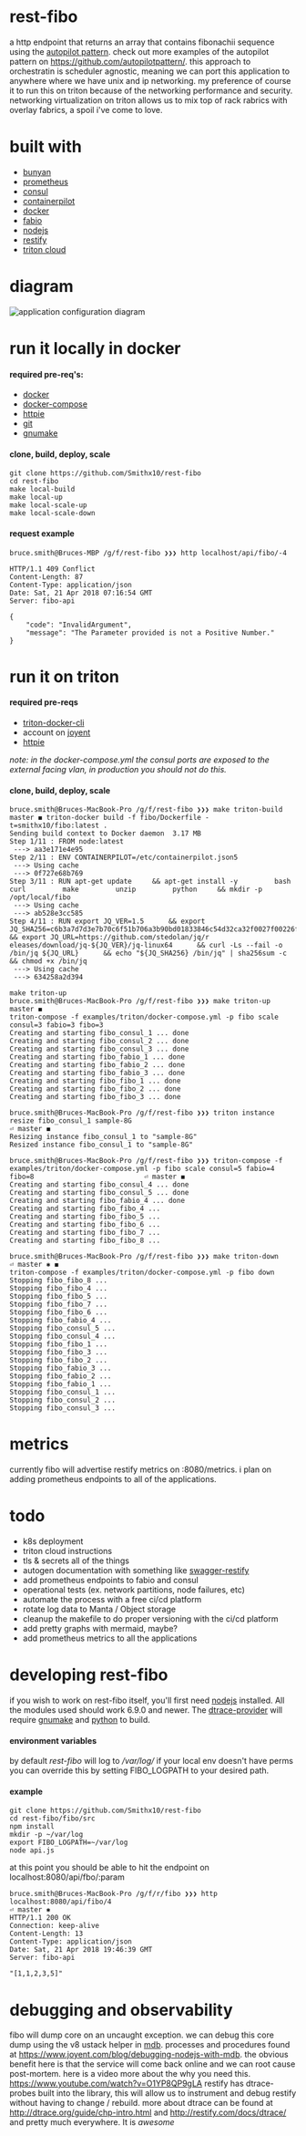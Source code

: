 # rest-fibo
a http endpoint that returns an array that contains fibonachii sequence using the [autopilot pattern](http://autopilotpattern.io/).  check out more examples of the autopilot pattern on https://github.com/autopilotpattern/.  this approach to orchestratin is scheduler agnostic, meaning we can port this application to anywhere where we have unix and ip networking.  my preference of course it to run this on triton because of the networking performance and security.  networking virtualization on triton allows us to mix top of rack rabrics with overlay fabrics, a spoil i've come to love.

# built with
- [bunyan](https://github.com/trentm/node-bunyan)
- [prometheus](https://prometheus.io/)
- [consul](https://www.consul.io/)
- [containerpilot](https://www.joyent.com/containerpilot)
- [docker](https://www.docker.com/)
- [fabio](https://github.com/fabiolb/fabio)
- [nodejs](https://nodejs.org/)
- [restify](http://restify.com/)
- [triton cloud](https://www.joyent.com/triton/compute)

# diagram
![application configuration diagram](application-diagram.jpg)

# run it locally in docker

#### required pre-req's:
- [docker](https://www.docker.com/)
- [docker-compose](https://github.com/docker/compose)
- [httpie](https://github.com/jakubroztocil/httpie)
- [git](https://git-scm.com/)
- [gnumake](https://www.gnu.org/software/make/)

#### clone, build, deploy, scale
```
git clone https://github.com/Smithx10/rest-fibo
cd rest-fibo
make local-build
make local-up
make local-scale-up
make local-scale-down
```
#### request example
 
```
bruce.smith@Bruces-MBP /g/f/rest-fibo ❯❯❯ http localhost/api/fibo/-4

HTTP/1.1 409 Conflict
Content-Length: 87
Content-Type: application/json
Date: Sat, 21 Apr 2018 07:16:54 GMT
Server: fibo-api

{
    "code": "InvalidArgument",
    "message": "The Parameter provided is not a Positive Number."
}
```

# run it on triton 
#### required pre-reqs
- [triton-docker-cli](https://github.com/joyent/triton-docker-cli)
- account on [joyent](https://www.joyent.com/)
- [httpie](https://github.com/jakubroztocil/httpie)

_note: in the docker-compose.yml the consul ports are exposed to the external facing vlan, in production you should not do this._

#### clone, build, deploy, scale
```
bruce.smith@Bruces-MacBook-Pro /g/f/rest-fibo ❯❯❯ make triton-build                                                                                                      master ◼ triton-docker build -f fibo/Dockerfile -t=smithx10/fibo:latest .
Sending build context to Docker daemon  3.17 MB
Step 1/11 : FROM node:latest
 ---> aa3e171e4e95
Step 2/11 : ENV CONTAINERPILOT=/etc/containerpilot.json5
 ---> Using cache
 ---> 0f727e68b769
Step 3/11 : RUN apt-get update     && apt-get install -y         bash         curl         make         unzip         python     && mkdir -p /opt/local/fibo
 ---> Using cache
 ---> ab528e3cc585
Step 4/11 : RUN export JQ_VER=1.5      && export JQ_SHA256=c6b3a7d7d3e7b70c6f51b706a3b90bd01833846c54d32ca32f0027f00226ff6d      && export JQ_URL=https://github.com/stedolan/jq/r
eleases/download/jq-${JQ_VER}/jq-linux64      && curl -Ls --fail -o /bin/jq ${JQ_URL}      && echo "${JQ_SHA256} /bin/jq" | sha256sum -c      && chmod +x /bin/jq
 ---> Using cache
 ---> 634258a2d394

make triton-up
bruce.smith@Bruces-MacBook-Pro /g/f/rest-fibo ❯❯❯ make triton-up                                                                                                         master ◼
triton-compose -f examples/triton/docker-compose.yml -p fibo scale consul=3 fabio=3 fibo=3
Creating and starting fibo_consul_1 ... done
Creating and starting fibo_consul_2 ... done
Creating and starting fibo_consul_3 ... done
Creating and starting fibo_fabio_1 ... done
Creating and starting fibo_fabio_2 ... done
Creating and starting fibo_fabio_3 ... done
Creating and starting fibo_fibo_1 ... done
Creating and starting fibo_fibo_2 ... done
Creating and starting fibo_fibo_3 ... done

bruce.smith@Bruces-MacBook-Pro /g/f/rest-fibo ❯❯❯ triton instance resize fibo_consul_1 sample-8G                                                                       ⏎ master ◼
Resizing instance fibo_consul_1 to "sample-8G"
Resized instance fibo_consul_1 to "sample-8G"

bruce.smith@Bruces-MacBook-Pro /g/f/rest-fibo ❯❯❯ triton-compose -f examples/triton/docker-compose.yml -p fibo scale consul=5 fabio=4 fibo=8                           ⏎ master ◼
Creating and starting fibo_consul_4 ... done
Creating and starting fibo_consul_5 ... done
Creating and starting fibo_fabio_4 ... done
Creating and starting fibo_fibo_4 ...
Creating and starting fibo_fibo_5 ...
Creating and starting fibo_fibo_6 ...
Creating and starting fibo_fibo_7 ...
Creating and starting fibo_fibo_8 ...

bruce.smith@Bruces-MacBook-Pro /g/f/rest-fibo ❯❯❯ make triton-down                                                                                                   ⏎ master ✱ ◼
triton-compose -f examples/triton/docker-compose.yml -p fibo down
Stopping fibo_fibo_8 ...
Stopping fibo_fibo_4 ...
Stopping fibo_fibo_5 ...
Stopping fibo_fibo_7 ...
Stopping fibo_fibo_6 ...
Stopping fibo_fabio_4 ...
Stopping fibo_consul_5 ...
Stopping fibo_consul_4 ...
Stopping fibo_fibo_1 ...
Stopping fibo_fibo_3 ...
Stopping fibo_fibo_2 ...
Stopping fibo_fabio_3 ...
Stopping fibo_fabio_2 ...
Stopping fibo_fabio_1 ...
Stopping fibo_consul_1 ...
Stopping fibo_consul_2 ...
Stopping fibo_consul_3 ...
```

# metrics
currently fibo will advertise restify metrics on :8080/metrics. i plan on adding prometheus endpoints to all of the applications.

# todo
- k8s deployment
- triton cloud instructions
- tls & secrets all of the things
- autogen documentation with something like [swagger-restify](https://www.npmjs.com/package/swagger-restify)
- add prometheus endpoints to fabio and consul
- operational tests (ex. network partitions, node failures, etc)
- automate the process with a free ci/cd platform
- rotate log data to Manta / Object storage
- cleanup the makefile to do proper versioning with the ci/cd platform
- add pretty graphs with mermaid, maybe?
- add prometheus metrics to all the applications

# developing rest-fibo
if you wish to work on rest-fibo itself, you'll first need [nodejs](https://nodejs.org/) installed. All the modules used should work 6.9.0 and newer. The [dtrace-provider](https://github.com/chrisa/node-dtrace-provider) will require [gnumake](https://www.gnu.org/software/make/) and [python](https://www.python.org/) to build.    


#### environment variables
by default _rest-fibo_ will log to */var/log/* if your local env doesn't have perms you can override this by setting FIBO_LOGPATH to your desired path.

#### example

```
git clone https://github.com/Smithx10/rest-fibo
cd rest-fibo/fibo/src
npm install
mkdir -p ~/var/log
export FIBO_LOGPATH=~/var/log
node api.js
```
at this point you should be able to hit the endpoint on localhost:8080/api/fbo/:param
```
bruce.smith@Bruces-MacBook-Pro /g/f/r/fibo ❯❯❯ http localhost:8080/api/fibo/4                                                                                          ⏎ master ✱
HTTP/1.1 200 OK
Connection: keep-alive
Content-Length: 13
Content-Type: application/json
Date: Sat, 21 Apr 2018 19:46:39 GMT
Server: fibo-api

"[1,1,2,3,5]"
```
# debugging and observability
fibo will dump core on an uncaught exception.  we can debug this core dump using the v8 ustack helper in [mdb](https://illumos.org/man/1/mdb). processes and procedures found at https://www.joyent.com/blog/debugging-nodejs-with-mdb. the obvious benefit here is that the service will come back online and we can root cause post-mortem. here is a video more about the why you need this.  https://www.youtube.com/watch?v=O1YP8QP9gLA
restify has dtrace-probes built into the library, this will allow us to instrument and debug restify without having to change / rebuild.  more about dtrace can be found at http://dtrace.org/guide/chp-intro.html and http://restify.com/docs/dtrace/ and pretty much everywhere.  It is *awesome*

